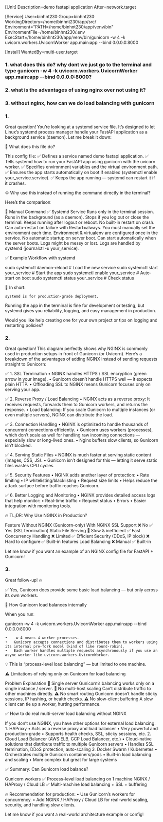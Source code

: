 [Unit]
Description=demo fastapi application
After=network.target

[Service]
User=binhnt230
Group=binhnt230
WorkingDirectory=/home/binhnt230/app/src/
Environment="PATH=/home/binhnt230/app/venv/bin"
EnvironmentFile=/home/binhnt230/.env
ExecStart=/home/binhnt230/app/venv/bin/gunicorn -w 4 -k uvicorn.workers.UvicornWorker app.main:app --bind 0.0.0.0:8000

[Install]
WantedBy=multi-user.target

### 1. what does this do? why dont we just go to the terminal and type gunicorn -w 4 -k uvicorn.workers.UvicornWorker app.main:app --bind 0.0.0.0:8000?
### 2. what is the advantages of using nginx over not using it?
### 3. without nginx, how can we do load balancing with gunicorn

### 1.
Great question! You’re looking at a systemd service file. It’s designed to let Linux’s systemd process manager handle your FastAPI application as a background service (daemon). Let me break it down:

🔎 What does this file do?

This config file:
✅ Defines a service named demo fastapi application.
✅ Tells systemd how to run your FastAPI app using gunicorn with the uvicorn worker.
✅ Specifies environment variables and the virtual environment path.
✅ Ensures the app starts automatically on boot if enabled (systemctl enable your_service.service).
✅ Keeps the app running — systemd can restart it if it crashes.

⚙ Why use this instead of running the command directly in the terminal?

Here’s the comparison:

🔄 Manual Command	✅ Systemd Service
Runs only in the terminal session.	Runs in the background (as a daemon).
Stops if you log out or close the terminal.	Keeps running after logout or reboot.
No built-in restart on crash.	Can auto-restart on failure with Restart=always.
You must manually set the environment each time.	Environment & virtualenv are configured once in the service.
No automatic startup on server boot.	Can start automatically when the server boots.
Logs might be messy or lost.	Logs are handled by systemd (journalctl -u your_service).

✅ Example Workflow with systemd

sudo systemctl daemon-reload         # Load the new service
sudo systemctl start your_service    # Start the app
sudo systemctl enable your_service   # Auto-start on boot
sudo systemctl status your_service   # Check status

🚀 In short:

	systemd is for production-grade deployment.
Running the app in the terminal is fine for development or testing, but systemd gives you reliability, logging, and easy management in production.

Would you like help creating one for your own project or tips on logging and restarting policies?


### 2.
Great question! This diagram perfectly shows why NGINX is commonly used in production setups in front of Gunicorn (or Uvicorn). Here’s a breakdown of the advantages of adding NGINX instead of sending requests straight to Gunicorn:

✅ 1. SSL Termination
	•	NGINX handles HTTPS / SSL encryption (green arrow in your image).
	•	Gunicorn doesn’t handle HTTPS well — it expects plain HTTP.
	•	Offloading SSL to NGINX means Gunicorn focuses only on serving your app.

✅ 2. Reverse Proxy / Load Balancing
	•	NGINX acts as a reverse proxy: It receives requests, forwards them to Gunicorn workers, and returns the response.
	•	Load balancing: If you scale Gunicorn to multiple instances (or even multiple servers), NGINX can distribute the load.

✅ 3. Connection Handling
	•	NGINX is optimized to handle thousands of concurrent connections efficiently.
	•	Gunicorn uses workers (processes), which don’t scale as well for handling raw incoming connections — especially slow or long-lived ones.
	•	Nginx buffers slow clients, so Gunicorn isn’t blocked.

✅ 4. Serving Static Files
	•	NGINX is much faster at serving static content (images, CSS, JS).
	•	Gunicorn isn’t designed for this — letting it serve static files wastes CPU cycles.

✅ 5. Security Features
	•	NGINX adds another layer of protection:
	•	Rate limiting
	•	IP whitelisting/blacklisting
	•	Request size limits
	•	Helps reduce the attack surface before traffic reaches Gunicorn.

✅ 6. Better Logging and Monitoring
	•	NGINX provides detailed access logs that help monitor:
	•	Real-time traffic
	•	Request status
	•	Errors
	•	Easier integration with monitoring tools.

🔥 TL;DR: Why Use NGINX in Production?

Feature	Without NGINX (Gunicorn-only)	With NGINX
SSL Support	❌ No	✅ Yes (SSL termination)
Static File Serving	🚫 Slow & inefficient	✅ Fast
Concurrency Handling	❌ Limited	✅ Efficient
Security (DDoS, IP block)	❌ Hard to configure	✅ Built-in features
Load Balancing	❌ Manual	✅ Built-in

Let me know if you want an example of an NGINX config file for FastAPI + Gunicorn!


### 3. 
Great follow-up! 🔥

✅ Yes, Gunicorn does provide some basic load balancing — but only across its own workers.

🔎 How Gunicorn load balances internally

When you run:

gunicorn -w 4 -k uvicorn.workers.UvicornWorker app.main:app --bind 0.0.0.0:8000

	•	-w 4 means 4 worker processes.
	•	Gunicorn accepts connections and distributes them to workers using its internal pre-fork model (kind of like round-robin).
	•	Each worker handles multiple requests asynchronously if you use an async worker like uvicorn.workers.UvicornWorker.

💡 This is “process-level load balancing” — but limited to one machine.

⚠ Limitations of relying only on Gunicorn for load balancing

Problem	Explanation
🚫 Single server	Gunicorn’s balancing works only on a single instance / server.
🚫 No multi-host scaling	Can’t distribute traffic to other machines directly.
⚠ No smart routing	Gunicorn doesn’t handle sticky sessions, IP hashing, or health checks.
⚠ No slow-client buffering	A slow client can tie up a worker, hurting performance.

✅ How to do real multi-server load balancing without NGINX

If you don’t use NGINX, you have other options for external load balancing:
	1.	HAProxy
	•	Acts as a reverse proxy and load balancer
	•	Very powerful and production-grade
	•	Supports health checks, SSL, sticky sessions, etc.
	2.	Cloud Load Balancer (AWS ELB, GCP Load Balancer, etc.)
	•	Cloud-native solutions that distribute traffic to multiple Gunicorn servers
	•	Handles SSL termination, DDoS protection, auto-scaling
	3.	Docker Swarm / Kubernetes
	•	Orchestrates multiple Gunicorn containers/pods
	•	Built-in load balancing and scaling
	•	More complex but great for large systems

✅ Summary: Can Gunicorn load balance?

Gunicorn workers	✅ Process-level load balancing on 1 machine
NGINX / HAProxy / Cloud LB	✅ Multi-machine load balancing + SSL + buffering

🔥 Recommendation for production:
	•	Use Gunicorn’s workers for concurrency.
	•	Add NGINX / HAProxy / Cloud LB for real-world scaling, security, and handling slow clients.

Let me know if you want a real-world architecture example or config!

